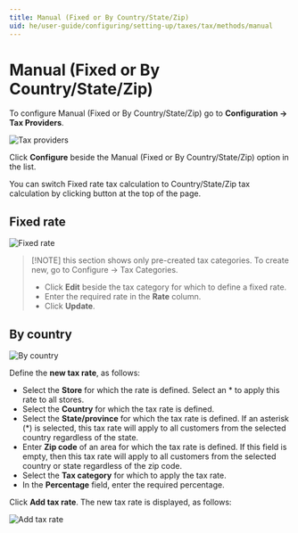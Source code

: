 ```yaml
---
title: Manual (Fixed or By Country/State/Zip)
uid: he/user-guide/configuring/setting-up/taxes/tax/methods/manual
---
```


# Manual (Fixed or By Country/State/Zip)

To configure Manual (Fixed or By Country/State/Zip) go to **Configuration → Tax Providers**.

![Tax providers](_static/manual/tax-providers.png)

Click **Configure** beside the Manual (Fixed or By Country/State/Zip) option in the list.

You can switch Fixed rate tax calculation to Country/State/Zip tax calculation by clicking button at the top of the page.

## Fixed rate

![Fixed rate](_static/manual/tax-fixed-rate.png)

> [!NOTE] this section shows only pre-created tax categories. To create new, go to Configure → Tax Categories.
> 
> * Click **Edit** beside the tax category for which to define a fixed rate.
> * Enter the required rate in the **Rate** column.
> * Click **Update**.

## By country

![By country](_static/manual/tax-by-country.png)

Define the **new tax rate**, as follows:

* Select the **Store** for which the rate is defined. Select an * to apply this rate to all stores.
* Select the **Country** for which the tax rate is defined.
* Select the **State/province** for which the tax rate is defined. If an asterisk (*) is selected, this tax rate will apply to all customers from the selected country regardless of the state.
* Enter **Zip code** of an area for which the tax rate is defined. If this field is empty, then this tax rate will apply to all customers from the selected country or state regardless of the zip code.
* Select the **Tax category** for which to apply the tax rate.
* In the **Percentage** field, enter the required percentage.

Click **Add tax rate**. The new tax rate is displayed, as follows:

![Add tax rate](_static/manual/add-tax-rate.png)